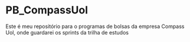 # PB_CompassUol
Este é meu repositório para o programas de bolsas da empresa Compass Uol, onde guardarei os sprints da trilha de estudos
